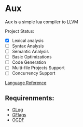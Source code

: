 # Aux
Aux is a simple lua compiler to LLVM

Project Status:
- [X] Lexical analysis
- [ ] Syntax Analysis
- [ ] Semantic Analysis
- [ ] Basic Optimizations
- [ ] Code Generation
- [ ] Multi-file Projects Support
- [ ] Concurrency Support

[Language Reference](https://www.lua.org/manual/5.4/contents.html#contents)

## Requirenments:
- [GLog](https://github.com/google/glog)
- [GFlags](https://github.com/gflags/gflags)
- [OGDF](https://github.com/ogdf/ogdf)
